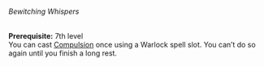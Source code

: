 ###### Bewitching Whispers

**Prerequisite:**
7th level
\
You can cast [Compulsion](#Compulsion_compulsion) once using a Warlock spell slot.
You can’t do so again until you finish a long rest.
